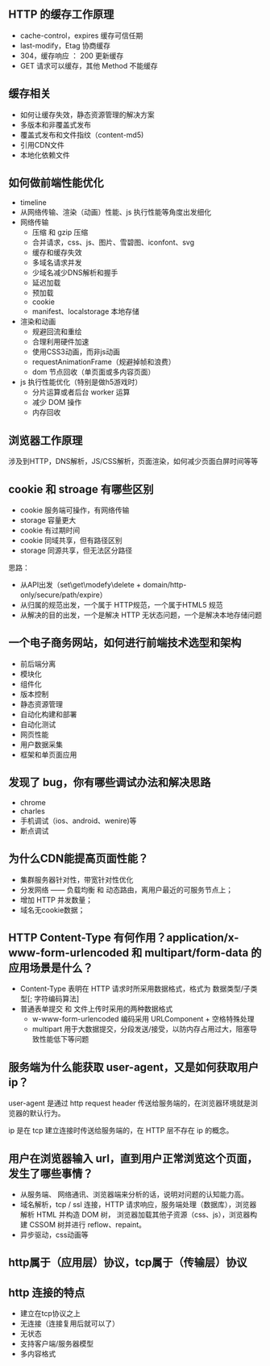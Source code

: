 

## HTTP 的缓存工作原理
+   cache-control，expires 缓存可信任期
+   last-modify，Etag 协商缓存
+   304，缓存响应 ： 200 更新缓存
+   GET 请求可以缓存，其他 Method 不能缓存

## 缓存相关
+   如何让缓存失效，静态资源管理的解决方案
+   多版本和非覆盖式发布
+   覆盖式发布和文件指纹（content-md5)
+   引用CDN文件
+   本地化依赖文件

## 如何做前端性能优化
+   timeline
+   从网络传输、渲染（动画）性能、js 执行性能等角度出发细化
+   网络传输
    +   压缩 和 gzip 压缩
    +   合并请求，css、js、图片、雪碧图、iconfont、svg
    +   缓存和缓存失效
    +   多域名请求并发
    +   少域名减少DNS解析和握手
    +   延迟加载
    +   预加载
    +   cookie
    +   manifest、localstorage 本地存储
+   渲染和动画
    +   规避回流和重绘
    +   合理利用硬件加速
    +   使用CSS3动画，而非js动画
    +   requestAnimationFrame（规避掉帧和浪费）
    +   dom 节点回收（单页面或多内容页面）
+   js 执行性能优化（特别是做h5游戏时）
    +   分片运算或者后台 worker 运算
    +   减少 DOM 操作
    +   内存回收

## 浏览器工作原理

涉及到HTTP，DNS解析，JS/CSS解析，页面渲染，如何减少页面白屏时间等等

## cookie 和 stroage 有哪些区别
+   cookie 服务端可操作，有网络传输
+   storage 容量更大
+   cookie 有过期时间
+   cookie 同域共享，但有路径区别
+   storage 同源共享，但无法区分路径

思路：

+   从API出发（set\get\modefy\delete + domain/http-only/secure/path/expire）
+   从归属的规范出发，一个属于 HTTP规范，一个属于HTML5 规范
+   从解决的目的出发，一个是解决 HTTP 无状态问题，一个是解决本地存储问题

## 一个电子商务网站，如何进行前端技术选型和架构
+   前后端分离
+   模块化
+   组件化
+   版本控制
+   静态资源管理
+   自动化构建和部署
+   自动化测试
+   网页性能
+   用户数据采集
+   框架和单页面应用

## 发现了 bug，你有哪些调试办法和解决思路
+   chrome
+   charles
+   手机调试（ios、android、wenire)等
+   断点调试

## 为什么CDN能提高页面性能？
+   集群服务器针对性，带宽针对性优化
+   分发网络 —— 负载均衡 和 动态路由，离用户最近的可服务节点上；
+   增加 HTTP 并发数量；
+   域名无cookie数据；

## HTTP Content-Type 有何作用？application/x-www-form-urlencoded 和 multipart/form-data 的应用场景是什么？

+   Content-Type 表明在 HTTP 请求时所采用数据格式，格式为  数据类型/子类型[; 字符编码算法]
+   普通表单提交 和 文件上传时采用的两种数据格式
    +   w-www-form-urlencoded 编码采用 URLComponent + 空格特殊处理
    +   multipart 用于大数据提交，分段发送/接受，以防内存占用过大，阻塞导致性能低下等问题

## 服务端为什么能获取 user-agent，又是如何获取用户ip？

user-agent 是通过 http request header 传送给服务端的，在浏览器环境就是浏览器的默认行为。

ip 是在 tcp 建立连接时传送给服务端的，在 HTTP 层不存在 ip 的概念。

## 用户在浏览器输入 url，直到用户正常浏览这个页面，发生了哪些事情？
+   从服务端、 网络通讯、浏览器端来分析的话，说明对问题的认知能力高。
+   域名解析，tcp / ssl 连接，HTTP 请求响应，服务端处理（数据库），浏览器解析 HTML 并构造 DOM 树， 浏览器加载其他子资源（css、js），浏览器构建 CSSOM 树并进行 reflow、repaint。
+   异步驱动，css动画等

## http属于（应用层）协议，tcp属于（传输层）协议

## http 连接的特点

+   建立在tcp协议之上
+   无连接（连接复用后就可以了）
+   无状态
+   支持客户端/服务器模型
+   多内容格式